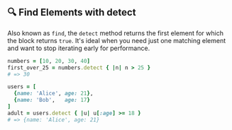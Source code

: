 ## 🔍 Find Elements with detect
Also known as `find`, the `detect` method returns the first element for which the block returns `true`. It's ideal when you need just one matching element and want to stop iterating early for performance.

```ruby
numbers = [10, 20, 30, 40]
first_over_25 = numbers.detect { |n| n > 25 }
# => 30

users = [
  {name: 'Alice', age: 21},
  {name: 'Bob',   age: 17}
]
adult = users.detect { |u| u[:age] >= 18 }
# => {name: 'Alice', age: 21}
```